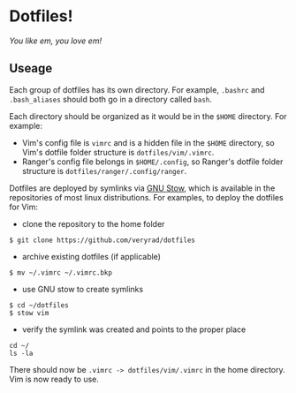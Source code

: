 # Dotfiles! #

*You like em, you love em!*

## Useage ##

Each group of dotfiles has its own directory.
For example, `.bashrc` and `.bash_aliases` should both go in a directory called `bash`.

Each directory should be organized as it would be in the `$HOME` directory. 
For example: 
* Vim's config file is `vimrc` and is a hidden file in the `$HOME` directory, so Vim's dotfile folder structure is `dotfiles/vim/.vimrc`. 
* Ranger's config file belongs in `$HOME/.config`, so Ranger's dotfile folder structure is `dotfiles/ranger/.config/ranger`.

Dotfiles are deployed by symlinks via [GNU Stow](https://www.gnu.org/software/stow/), which is available in the repositories of most linux distributions. 
For examples, to deploy the dotfiles for Vim:
* clone the repository to the home folder
```
$ git clone https://github.com/veryrad/dotfiles
```
* archive existing dotfiles (if applicable) 
```
$ mv ~/.vimrc ~/.vimrc.bkp
```
* use GNU stow to create symlinks
```
$ cd ~/dotfiles
$ stow vim
```
* verify the symlink was created and points to the proper place
```
cd ~/
ls -la
```
There should now be `.vimrc -> dotfiles/vim/.vimrc` in the home directory. Vim is now ready to use.
